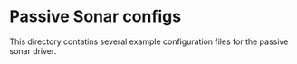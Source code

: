 # Passive Sonar configs

This directory contatins several example configuration files for the passive sonar driver.

